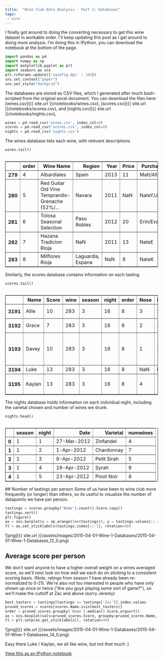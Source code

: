 ```yaml
---
title:  "Wine Club Data Analysis - Part 1: Databases" 
tags:
 - wine
---
```

I finally got around to doing the converting necessary to get this wine dataset in workable order. I'll keep updating this post as I get around to doing more analysis. I'm doing this in IPython, you can download the notebook at the bottom of the page.

```python
import pandas as pd
import numpy as np
import matplotlib.pyplot as plt
import seaborn as sns
plt.rcParams.update({'savefig.dpi' : 100})
sns.set_context("paper")
sns.set_style("darkgrid")
```

The databases are stored as CSV files, which I generated after much bash-scripted from the original excel document. You can download the files here: [wines.csv]({{ site.url }}/notebooks/wines.csv), [scores.csv]({{ site.url }}/notebooks/scores.csv), and [nights.csv]({{ site.url }}/notebooks/nights.csv),

```python
wines = pd.read_csv('wines.csv', index_col=0)
scores = pd.read_csv('scores.csv', index_col=0)
nights = pd.read_csv('nights.csv')
```

The wines database lists each wine, with relevant descriptions

```python
wines.tail()
```
<div style="max-height:1000px;max-width:1500px;overflow:auto;">
<table border="1" class="table-condensed table-striped">
  <thead>
    <tr style="text-align: right;">
      <th></th>
      <th>order</th>
      <th>Wine Name</th>
      <th>Region</th>
      <th>Year</th>
      <th>Price</th>
      <th>Purchaser</th>
      <th>season</th>
      <th>night</th>
    </tr>
  </thead>
  <tbody>
    <tr>
      <th>279</th>
      <td> 4</td>
      <td>                                       Albardiales</td>
      <td>             Spain</td>
      <td> 2013</td>
      <td> 11</td>
      <td> Matt/Allie</td>
      <td> 3</td>
      <td> 16</td>
    </tr>
    <tr>
      <th>280</th>
      <td> 5</td>
      <td> Red Guitar Old Vine Tempranillo-Grenache (52%/...</td>
      <td>            Navara</td>
      <td> 2011</td>
      <td>NaN</td>
      <td> NateY/Jack</td>
      <td> 3</td>
      <td> 16</td>
    </tr>
    <tr>
      <th>281</th>
      <td> 6</td>
      <td>                         Tolosa Seasonal Selection</td>
      <td>       Paso Robles</td>
      <td> 2012</td>
      <td> 20</td>
      <td>  Erin/Evan</td>
      <td> 3</td>
      <td> 16</td>
    </tr>
    <tr>
      <th>282</th>
      <td> 7</td>
      <td>                            Hazana Tradicion Rioja</td>
      <td>               NaN</td>
      <td> 2011</td>
      <td> 13</td>
      <td>      NateE</td>
      <td> 3</td>
      <td> 16</td>
    </tr>
    <tr>
      <th>283</th>
      <td> 8</td>
      <td>                                   Milflores Rioja</td>
      <td> Laguardia, Espana</td>
      <td>  NaN</td>
      <td>  8</td>
      <td>      NateK</td>
      <td> 3</td>
      <td> 16</td>
    </tr>
  </tbody>
</table>
</div>
Similarly, the scores database contains information on each tasting

```python
scores.tail()
```
<div style="max-height:1000px;max-width:1500px;overflow:auto;">
<table border="1" class="table-condensed table-striped">
  <thead>
    <tr style="text-align: right;">
      <th></th>
      <th>Name</th>
      <th>Score</th>
      <th>wine</th>
      <th>season</th>
      <th>night</th>
      <th>order</th>
      <th>Nose</th>
      <th>Flavor</th>
      <th>Finish</th>
      <th>Overall</th>
      <th>Comments</th>
    </tr>
  </thead>
  <tbody>
    <tr>
      <th>3191</th>
      <td>  Allie</td>
      <td> 10</td>
      <td> 283</td>
      <td> 3</td>
      <td> 16</td>
      <td> 8</td>
      <td>  3</td>
      <td>  2</td>
      <td>  2</td>
      <td>  3</td>
      <td>                            floral, tannic, hot</td>
    </tr>
    <tr>
      <th>3192</th>
      <td>  Grace</td>
      <td>  7</td>
      <td> 283</td>
      <td> 3</td>
      <td> 16</td>
      <td> 8</td>
      <td>  2</td>
      <td>  2</td>
      <td>  1</td>
      <td>  2</td>
      <td>                                   burns, harsh</td>
    </tr>
    <tr>
      <th>3193</th>
      <td>  Davey</td>
      <td> 10</td>
      <td> 283</td>
      <td> 3</td>
      <td> 16</td>
      <td> 8</td>
      <td>  1</td>
      <td>  2</td>
      <td>  2</td>
      <td>  5</td>
      <td> tinge to it around the edges; strawberry muted</td>
    </tr>
    <tr>
      <th>3194</th>
      <td>   Luke</td>
      <td> 13</td>
      <td> 283</td>
      <td> 3</td>
      <td> 16</td>
      <td> 8</td>
      <td>NaN</td>
      <td>NaN</td>
      <td>NaN</td>
      <td>NaN</td>
      <td>                                            NaN</td>
    </tr>
    <tr>
      <th>3195</th>
      <td> Kaylan</td>
      <td> 13</td>
      <td> 283</td>
      <td> 3</td>
      <td> 16</td>
      <td> 8</td>
      <td>  4</td>
      <td>  2</td>
      <td>  2</td>
      <td>  5</td>
      <td>                     fruity nose, bitter finish</td>
    </tr>
  </tbody>
</table>
</div>
The nights database holds information on each individual night, including the varietal chosen and number of wines we drunk.

```python
nights.head()
```
<div style="max-height:1000px;max-width:1500px;overflow:auto;">
<table border="1" class="table-condensed table-striped">
  <thead>
    <tr style="text-align: right;">
      <th></th>
      <th>season</th>
      <th>night</th>
      <th>Date</th>
      <th>Varietal</th>
      <th>numwines</th>
    </tr>
  </thead>
  <tbody>
    <tr>
      <th>0</th>
      <td> 1</td>
      <td> 1</td>
      <td> 27-Mar-2012</td>
      <td>   Zinfandel</td>
      <td> 4</td>
    </tr>
    <tr>
      <th>1</th>
      <td> 1</td>
      <td> 2</td>
      <td>  1-Apr-2012</td>
      <td>  Chardonnay</td>
      <td> 7</td>
    </tr>
    <tr>
      <th>2</th>
      <td> 1</td>
      <td> 3</td>
      <td>  9-Apr-2012</td>
      <td> Petit Sirah</td>
      <td> 5</td>
    </tr>
    <tr>
      <th>3</th>
      <td> 1</td>
      <td> 4</td>
      <td> 16-Apr-2012</td>
      <td>       Syrah</td>
      <td> 9</td>
    </tr>
    <tr>
      <th>4</th>
      <td> 1</td>
      <td> 5</td>
      <td> 23-Apr-2012</td>
      <td>  Pinot Noir</td>
      <td> 8</td>
    </tr>
  </tbody>
</table>
</div>
## Number of tastings per person
Some of us have been to wine club more frequently (or longer) than others, so its useful to visualize the number of datapoints we have per person.

```python
tastings = scores.groupby('Name').count().Score.copy()
tastings.sort()
plt.figure()
ax = sns.barplot(x = np.arange(len(tastings)), y = tastings.values[::-1])
tl = ax.set_xticklabels(tastings.index[::-1], rotation=90)
```
![png]({{ site.url }}/assets/images/2015-04-01-Wine-1-Databases/2015-04-01-Wine-1-Databases_12_0.png)

## Average score per person
We don't want anyone to have a higher overall weight on a wines averaged score, so we'll next look on how well we each do on sticking to a consistent scoring basis. (Note, ratings from season 1 have already been re-normalized to 0-21). We're also not too interested in people who have only shown up once or twice ("Are you guys playing some sort of game?"), so we'll make the cuttoff at Zac and above (sorry Jeremy)

```python
best_tasters = tastings[tastings >= tastings['Zac']].index.values
pruned_scores = scores[scores.Name.isin(best_tasters)]
order = pruned_scores.groupby('Name').median().Score.argsort()
ax = sns.boxplot(vals=pruned_scores.Score, groupby=pruned_scores.Name, order=order.index[order.values])
tl = plt.setp(ax.get_xticklabels(), rotation=90)
```
![png]({{ site.url }}/assets/images/2015-04-01-Wine-1-Databases/2015-04-01-Wine-1-Databases_14_0.png)

Easy there Luke / Kaylan, we all like wine, but not _that_ much :)

[View this as an IPython notebook](http://nbviewer.ipython.org/url/pstjohn.github.io/notebooks/2015-04-01-Wine-1-Databases.ipynb)
